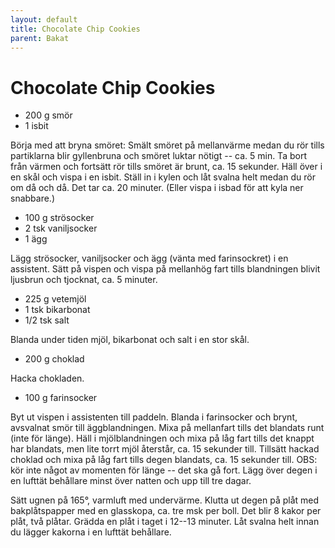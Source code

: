 ```yaml
---
layout: default
title: Chocolate Chip Cookies
parent: Bakat
---
```

# Chocolate Chip Cookies

-   200 g smör
-   1 isbit

Börja med att bryna smöret: Smält smöret på mellanvärme medan du rör
tills partiklarna blir gyllenbruna och smöret luktar nötigt -- ca. 5 min.
Ta bort från värmen och fortsätt rör tills smöret är brunt, ca. 15
sekunder. Häll över i en skål och vispa i en isbit. Ställ in i kylen och
låt svalna helt medan du rör om då och då. Det tar ca. 20 minuter.
(Eller vispa i isbad för att kyla ner snabbare.)

-   100 g strösocker
-   2 tsk vaniljsocker
-   1 ägg

Lägg strösocker, vaniljsocker och ägg (vänta med farinsockret) i en
assistent. Sätt på vispen och vispa på mellanhög fart tills blandningen
blivit ljusbrun och tjocknat, ca. 5 minuter.

-   225 g vetemjöl
-   1 tsk bikarbonat
-   1/2 tsk salt

Blanda under tiden mjöl, bikarbonat och salt i en stor skål.

-   200 g choklad

Hacka chokladen.

-   100 g farinsocker

Byt ut vispen i assistenten till paddeln. Blanda i farinsocker och
brynt, avsvalnat smör till äggblandningen. Mixa på mellanfart tills det
blandats runt (inte för länge). Häll i mjölblandningen och mixa på låg
fart tills det knappt har blandats, men lite torrt mjöl återstår, ca. 15
sekunder till. Tillsätt hackad choklad och mixa på låg fart tills degen
blandats, ca. 15 sekunder till. OBS: kör inte något av momenten för
länge -- det ska gå fort. Lägg över degen i en lufttät behållare minst
över natten och upp till tre dagar.

Sätt ugnen på 165°, varmluft med undervärme. Klutta ut degen på
plåt med bakplåtspapper med en glasskopa, ca. tre msk per boll. Det blir
8 kakor per plåt, två plåtar. Grädda en plåt i taget i 12--13 minuter.
Låt svalna helt innan du lägger kakorna i en lufttät behållare.

